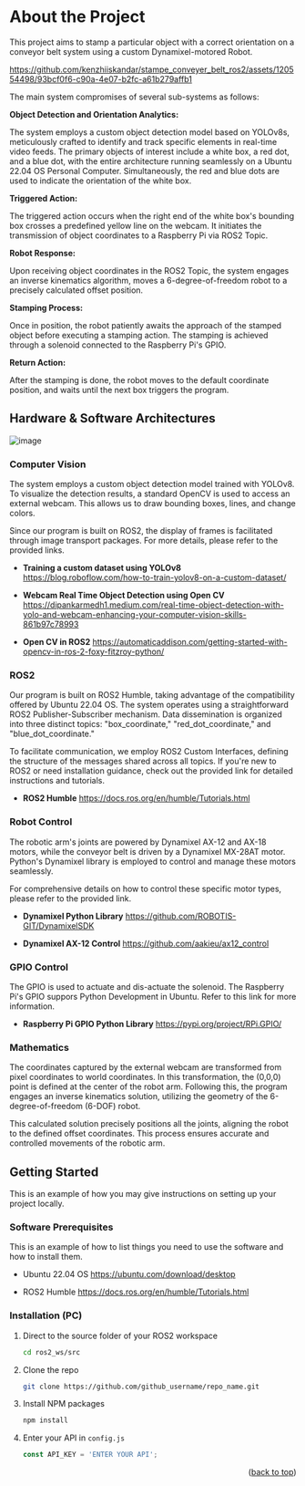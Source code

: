 # About the Project

This project aims to stamp a particular object with a correct orientation on a conveyor belt system using a custom Dynamixel-motored Robot.

https://github.com/kenzhiiskandar/stampe_conveyer_belt_ros2/assets/120554498/93bcf0f6-c90a-4e07-b2fc-a61b279affb1

The main system compromises of several sub-systems as follows:

**Object Detection and Orientation Analytics:**

The system employs a custom object detection model based on YOLOv8s, meticulously crafted to identify and track specific elements in real-time video feeds. The primary objects of interest include a white box, a red dot, and a blue dot, with the entire architecture running seamlessly on a Ubuntu 22.04 OS Personal Computer. Simultaneously, the red and blue dots are used to indicate the orientation of the white box.

**Triggered Action:**

The triggered action occurs when the right end of the white box's bounding box crosses a predefined yellow line on the webcam. It initiates the transmission of object coordinates to a Raspberry Pi via ROS2 Topic. 

**Robot Response:**

Upon receiving object coordinates in the ROS2 Topic, the system engages an inverse kinematics algorithm, moves a 6-degree-of-freedom robot to a precisely calculated offset position.

**Stamping Process:**

Once in position, the robot patiently awaits the approach of the stamped object before executing a stamping action. The stamping is achieved through a solenoid connected to the Raspberry Pi's GPIO.

**Return Action:**

After the stamping is done, the robot moves to the default coordinate position, and waits until the next box triggers the program.

## Hardware & Software Architectures
![image](https://github.com/kenzhiiskandar/stampe_conveyer_belt_ros2/assets/120554498/cbe6e14b-1db0-4e1f-b1c8-65a4596f51be)

### Computer Vision

The system employs a custom object detection model trained with YOLOv8. To visualize the detection results, a standard OpenCV is used to access an external webcam. This allows us to draw bounding boxes, lines, and change colors.

Since our program is built on ROS2, the display of frames is facilitated through image transport packages. For more details, please refer to the provided links.

* **Training a custom dataset using YOLOv8** https://blog.roboflow.com/how-to-train-yolov8-on-a-custom-dataset/

* **Webcam Real Time Object Detection using Open CV** https://dipankarmedh1.medium.com/real-time-object-detection-with-yolo-and-webcam-enhancing-your-computer-vision-skills-861b97c78993

* **Open CV in ROS2** https://automaticaddison.com/getting-started-with-opencv-in-ros-2-foxy-fitzroy-python/

### ROS2 

Our program is built on ROS2 Humble, taking advantage of the compatibility offered by Ubuntu 22.04 OS. The system operates using a straightforward ROS2 Publisher-Subscriber mechanism. Data dissemination is organized into three distinct topics: "box_coordinate," "red_dot_coordinate," and "blue_dot_coordinate."

To facilitate communication, we employ ROS2 Custom Interfaces, defining the structure of the messages shared across all topics. If you're new to ROS2 or need installation guidance, check out the provided link for detailed instructions and tutorials.

* **ROS2 Humble** https://docs.ros.org/en/humble/Tutorials.html

### Robot Control
The robotic arm's joints are powered by Dynamixel AX-12 and AX-18 motors, while the conveyor belt is driven by a Dynamixel MX-28AT motor. Python's Dynamixel library is employed to control and manage these motors seamlessly.

For comprehensive details on how to control these specific motor types, please refer to the provided link.

* **Dynamixel Python Library** https://github.com/ROBOTIS-GIT/DynamixelSDK

* **Dynamixel AX-12 Control** https://github.com/aakieu/ax12_control

### GPIO Control
The GPIO is used to actuate and dis-actuate the solenoid. The Raspberry Pi's GPIO suppors Python Development in Ubuntu. Refer to this link for more information. 

* **Raspberry Pi GPIO Python Library** https://pypi.org/project/RPi.GPIO/

### Mathematics

The coordinates captured by the external webcam are transformed from pixel coordinates to world coordinates. In this transformation, the (0,0,0) point is defined at the center of the robot arm. Following this, the program engages an inverse kinematics solution, utilizing the geometry of the 6-degree-of-freedom (6-DOF) robot.

This calculated solution precisely positions all the joints, aligning the robot to the defined offset coordinates. This process ensures accurate and controlled movements of the robotic arm.

## Getting Started

This is an example of how you may give instructions on setting up your project locally.

### Software Prerequisites

This is an example of how to list things you need to use the software and how to install them.
* Ubuntu 22.04 OS https://ubuntu.com/download/desktop

* ROS2 Humble https://docs.ros.org/en/humble/Tutorials.html

### Installation (PC)

1. Direct to the source folder of your ROS2 workspace
   ```sh
   cd ros2_ws/src
   ```
3. Clone the repo
   ```sh
   git clone https://github.com/github_username/repo_name.git
   ```
4. Install NPM packages
   ```sh
   npm install
   ```
5. Enter your API in `config.js`
   ```js
   const API_KEY = 'ENTER YOUR API';
   ```

<p align="right">(<a href="#readme-top">back to top</a>)</p>

